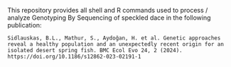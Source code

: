 This repository provides all shell and R commands used to process / analyze Genotyping By Sequencing of speckled dace in the following publication:

``Sidlauskas, B.L., Mathur, S., Aydoğan, H. et al. Genetic approaches reveal a healthy population and an unexpectedly recent origin for an isolated desert spring fish. BMC Ecol Evo 24, 2 (2024). https://doi.org/10.1186/s12862-023-02191-1 ``
